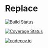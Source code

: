 # Replace

[![Build Status](https://travis-ci.org/KlausC/Replace.jl.svg?branch=master)](https://travis-ci.org/KlausC/Replace.jl)

[![Coverage Status](https://coveralls.io/repos/KlausC/Replace.jl/badge.svg?branch=master&service=github)](https://coveralls.io/github/KlausC/Replace.jl?branch=master)

[![codecov.io](http://codecov.io/github/KlausC/Replace.jl/coverage.svg?branch=master)](http://codecov.io/github/KlausC/Replace.jl?branch=master)

